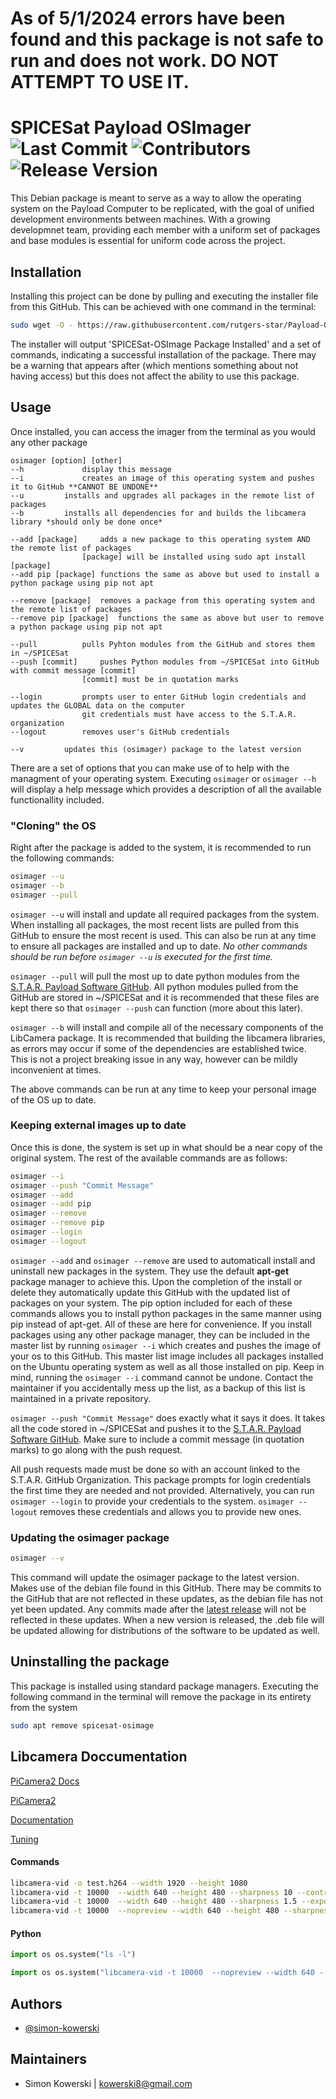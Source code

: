 # As of 5/1/2024 errors have been found and this package is not safe to run and does not work. DO NOT ATTEMPT TO USE IT. 


# SPICESat Payload OSImager ![Last Commit](https://img.shields.io/github/last-commit/rutgers-star/Payload-OSImager) ![Contributors](https://img.shields.io/github/contributors/rutgers-star/Payload-OSImager) ![Release Version](https://img.shields.io/github/v/release/rutgers-star/Payload-OSImager)



This Debian package is meant to serve as a way to allow the operating system on the Payload Computer to be replicated, with the goal of unified development environments between machines. With a growing developmnet team, providing each member with a uniform set of packages and base modules is essential for uniform code across the project.

## Installation

Installing this project can be done by pulling and executing the installer file from this GitHub. This can be achieved with one command in the terminal: 

```bash
sudo wget -O - https://raw.githubusercontent.com/rutgers-star/Payload-OSImager/main/installer | bash 
```

The installer will output 'SPICESat-OSImage Package Installed' and a set of commands, indicating a successful installation of the package. There may be a warning that appears after (which mentions something about not having access) but this does not affect the ability to use this package.
    
## Usage
Once installed, you can access the imager from the terminal as you would any other package

```text
osimager [option] [other]
--h 			display this message
--i 			creates an image of this operating system and pushes it to GitHub **CANNOT BE UNDONE**
--u			installs and upgrades all packages in the remote list of packages
--b			installs all dependencies for and builds the libcamera library *should only be done once*

--add [package]		adds a new package to this operating system AND the remote list of packages
				[package] will be installed using sudo apt install [package]
--add pip [package]	functions the same as above but used to install a python package using pip not apt

--remove [package] 	removes a package from this operating system and the remote list of packages
--remove pip [package]	functions the same as above but user to remove a python package using pip not apt

--pull 			pulls Pyhton modules from the GitHub and stores them in ~/SPICESat
--push [commit] 	pushes Python modules from ~/SPICESat into GitHub with commit message [commit] 
				[commit] must be in quotation marks 

--login			prompts user to enter GitHub login credentials and updates the GLOBAL data on the computer
				git credentials must have access to the S.T.A.R. organization
--logout		removes user's GitHub credentials

--v			updates this (osimager) package to the latest version
```

There are a set of options that you can make use of to help with the managment of your operating system. Executing `osimager` or `osimager --h` will display a help message which provides a description of all the available functionallity included. 

### "Cloning" the OS
Right after the package is added to the system, it is recommended to run the following commands:

```bash
osimager --u
osimager --b
osimager --pull
```
`osimager --u` will install and update all required packages from the system. When installing all packages, the most recent lists are pulled from this GitHub to ensure the most recent is used. This can also be run at any time to ensure all packages are installed and up to date. *No other commands should be run before `osimager --u` is executed for the first time.*

`osimager --pull` will pull the most up to date python modules from the [S.T.A.R. Payload Software GitHub](https://github.com/rutgers-star/PayloadSoftware). All python modules pulled from the GitHub are stored in ~/SPICESat and it is recommended that these files are kept there so that `osimager --push` can function (more about this later). 

`osimager --b` will install and compile all of the necessary components of the LibCamera package. It is recommended that building the libcamera libraries,  as errors may occur if some of the dependencies are established twice. This is not a project breaking issue in any way, however can be mildly inconvenient at times.  

The above commands can be run at any time to keep your personal image of the OS up to date.

### Keeping external images up to date

Once this is done, the system is set up in what should be a near copy of the original system. The rest of the available commands are as follows:

```bash
osimager --i
osimager --push "Commit Message"
osimager --add
osimager --add pip
osimager --remove
osimager --remove pip
osimager --login
osimager --logout
```

`osimager --add` and `osimager --remove` are used to automaticall install and uninstall new packages in the system. They use the default **apt-get** package manager to achieve this. Upon the completion of the install or delete they automatically update this GitHub with the updated list of packages on your system. The pip option included for each of these commands allows you to install python packages in the same manner using pip instead of apt-get. All of these are here for convenience. If you install packages using any other package manager, they can be included in the master list by running `osimager --i` which creates and pushes the image of your os to this GitHub. This master list image includes all packages installed on the Ubuntu operating system as well as all those installed on pip. Keep in mind, running the `osimager --i` command cannot be undone. Contact the maintainer if you accidentally mess up the list, as a backup of this list is maintained in a private repository. 

`osimager --push "Commit Message"` does exactly what it says it does. It takes all the code stored in ~/SPICESat and pushes it to the [S.T.A.R. Payload Software GitHub](https://github.com/rutgers-star/PayloadSoftware). Make sure to include a commit message (in quotation marks) to go along with the push request. 

All push requests made must be done so with an account linked to the S.T.A.R. GitHub Organization. This package prompts for login credentials the first time they are needed and not provided. Alternatively, you can run `osimager --login` to provide your credentials to the system. `osimager --logout` removes these credentials and allows you to provide new ones.

### Updating the osimager package
```bash
osimager --v
```

This command will update the osimager package to the latest version. Makes use of the debian file found in this GitHub. There may be commits to the GitHub that are not reflected in these updates, as the debian file has not yet been updated. Any commits made after the [latest release](https://github.com/rutgers-star/Payload-OSImager/releases/latest) will not be reflected in these updates. When a new version is released, the .deb file will be updated allowing for distributions of the software to be updated as well.

## Uninstalling the package

This package is installed using standard package managers. Executing the following command in the terminal will remove the package in its entirety from the system

```bash
sudo apt remove spicesat-osimage
```

## Libcamera Doccumentation

[PiCamera2 Docs](https://datasheets.raspberrypi.com/camera/picamera2-manual.pdf)

[PiCamera2](https://github.com/raspberrypi/picamera2)

[Documentation](https://github.com/raspberrypi/documentation/blob/develop/documentation/asciidoc/computers/camera/libcamera_options_common.adoc)

[Tuning](https://datasheets.raspberrypi.com/camera/raspberry-pi-camera-guide.pdf)

#### Commands

```bash
libcamera-vid -o test.h264 --width 1920 --height 1080
libcamera-vid -t 10000  --width 640 --height 480 --sharpness 10 --contrast 2 --codec mjpeg -o test.mjpeg
libcamera-vid -t 10000  --width 640 --height 480 --sharpness 1.5 --exposure long --framerate 5 --codec mjpeg -o test.mjpeg
libcamera-vid -t 10000  --nopreview --width 640 --height 480 --sharpness 1.5 --exposure long --framerate 5 --codec mjpeg -o test.mjpeg
```

#### Python

```python
import os os.system("ls -l")

import os os.system("libcamera-vid -t 10000  --nopreview --width 640 --height 480 --sharpness 1.5 --exposure long --framerate 5 --codec mjpeg -o test.mjpeg")
```

## Authors

- [@simon-kowerski](https://github.com/simon-kowerski)


## Maintainers 

- Simon Kowerski | kowerski8@gmail.com


